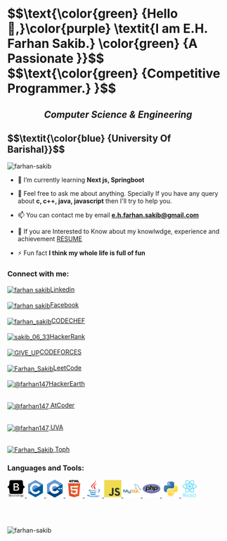 
<h1>
$$\text{\color{green} {Hello 👋,}\color{purple} \textit{I am E.H. Farhan Sakib.} \color{green} {A Passionate }}$$ 
 $$\text{\color{green} {Competitive Programmer.} }$$
</h1>
<h2 align="center"><i> Computer Science & Engineering </i></h2>

<h2>
$$\textit{\color{blue} {University Of Barishal}}$$
</h2>
<p align="left"> <img src="https://komarev.com/ghpvc/?username=farhan-sakib&label=Profile%20views&color=0e75b6&style=flat" alt="farhan-sakib" /> </p>

- 🌱 I’m currently learning **Next js, Springboot**

- 💬 Feel free to ask me about anything. Specially If you have any query about **c, c++, java, javascript** then I'll try to help you.

- 📫 You can contact me by email **e.h.farhan.sakib@gmail.com**

- 📄 If you are Interested to Know about my knowlwdge, experience and achievement [RESUME](https://drive.google.com/file/d/1GT8o67Xz5kzHFNbtFMgXYQ6-sYvbhDSH/view?usp=drive_link)

- ⚡ Fun fact **I think my whole life is full of fun**

<h3 align="left">Connect with me:</h3>
<p align="left">
  <a href="https://www.linkedin.com/in/farhan-sakib-4b363525a/" target="blank"><img align="center" src="https://raw.githubusercontent.com/rahuldkjain/github-profile-readme-generator/master/src/images/icons/Social/linked-in-alt.svg" alt="farhan sakib" height="30" width="40" />Linkedin</a>
<br><br>
<a href="https://www.facebook.com/profile.php?id=100011986725617" target="blank"><img align="center" src="https://raw.githubusercontent.com/rahuldkjain/github-profile-readme-generator/master/src/images/icons/Social/facebook.svg" alt="farhan sakib" height="30" width="40" />Facebook</a> 
 <br><br>
<a href="https://www.codechef.com/users/farhan_sakib" target="blank"><img align="center" src="https://cdn.jsdelivr.net/npm/simple-icons@3.1.0/icons/codechef.svg" alt="farhan_sakib" height="30" width="40" />CODECHEF</a>
 <br><br>
<a href="https://www.hackerrank.com/profile/sakib_06_33" target="blank"><img align="center" src="https://raw.githubusercontent.com/rahuldkjain/github-profile-readme-generator/master/src/images/icons/Social/hackerrank.svg" alt="sakib_06_33" height="30" width="40" />HackerRank</a>
 <br><br>
<a href="https://codeforces.com/profile/GIVE_UP" target="blank"><img align="center" src="https://raw.githubusercontent.com/rahuldkjain/github-profile-readme-generator/master/src/images/icons/Social/codeforces.svg" alt="GIVE_UP" height="30" width="40"/>CODEFORCES</a>
  <br><br>
<a href="https://leetcode.com/Farhan_Sakib/" target="blank"><img align="center" src="https://raw.githubusercontent.com/rahuldkjain/github-profile-readme-generator/master/src/images/icons/Social/leet-code.svg" alt="Farhan_Sakib" height="30" width="40" />LeetCode</a>
 <br><br>
<a href="https://www.hackerearth.com/@farhan147" target="blank"><img align="center" src="https://raw.githubusercontent.com/rahuldkjain/github-profile-readme-generator/master/src/images/icons/Social/hackerearth.svg" alt="@farhan147" height="30" width="40" />HackerEarth</a>
<br><br>

<a href="https://atcoder.jp/users/GIVE_UP" target="blank"><img align="center" src="https://img.atcoder.jp/assets/icon/avatar.png" alt="@farhan147" height="30" width="40" /> AtCoder</a>
<br><br>

<a href="https://onlinejudge.org/index.php?option=com_comprofiler&Itemid=3" target="blank"><img align="center" src="https://onlinejudge.org/templates/hm_yaml_2_5/img/ojlogo2.svg.png" alt="@farhan147" height="30" width="40" /> UVA </a>
<br><br>

<a href="https://toph.co/u/Farhan_Sakib" target="blank"><img align="center" src="https://static.toph.co/images/logo.png?_=f76bdcf12c6acbf239a6e1b395ce7729b71e6c25" alt="Farhan_Sakib" height="30" width="40" /> Toph </a>
</p>

<h3 align="left">Languages and Tools:</h3>
<p align="left"> <a href="https://getbootstrap.com" target="_blank" rel="noreferrer"> <img src="https://raw.githubusercontent.com/devicons/devicon/master/icons/bootstrap/bootstrap-plain-wordmark.svg" alt="bootstrap" width="40" height="40"/> </a> <a href="https://www.cprogramming.com/" target="_blank" rel="noreferrer"> <img src="https://raw.githubusercontent.com/devicons/devicon/master/icons/c/c-original.svg" alt="c" width="40" height="40"/> </a> <a href="https://www.w3schools.com/cpp/" target="_blank" rel="noreferrer"> <img src="https://raw.githubusercontent.com/devicons/devicon/master/icons/cplusplus/cplusplus-original.svg" alt="cplusplus" width="40" height="40"/> </a> <a href="https://www.w3.org/html/" target="_blank" rel="noreferrer"> <img src="https://raw.githubusercontent.com/devicons/devicon/master/icons/html5/html5-original-wordmark.svg" alt="html5" width="40" height="40"/> </a> <a href="https://www.java.com" target="_blank" rel="noreferrer"> <img src="https://raw.githubusercontent.com/devicons/devicon/master/icons/java/java-original.svg" alt="java" width="40" height="40"/> </a> <a href="https://developer.mozilla.org/en-US/docs/Web/JavaScript" target="_blank" rel="noreferrer"> <img src="https://raw.githubusercontent.com/devicons/devicon/master/icons/javascript/javascript-original.svg" alt="javascript" width="40" height="40"/> </a> <a href="https://www.mysql.com/" target="_blank" rel="noreferrer"> <img src="https://raw.githubusercontent.com/devicons/devicon/master/icons/mysql/mysql-original-wordmark.svg" alt="mysql" width="40" height="40"/> </a> <a href="https://www.php.net" target="_blank" rel="noreferrer"> <img src="https://raw.githubusercontent.com/devicons/devicon/master/icons/php/php-original.svg" alt="php" width="40" height="40"/> </a> <a href="https://www.python.org" target="_blank" rel="noreferrer"> <img src="https://raw.githubusercontent.com/devicons/devicon/master/icons/python/python-original.svg" alt="python" width="40" height="40"/> </a> <a href="https://reactjs.org/" target="_blank" rel="noreferrer"> <img src="https://raw.githubusercontent.com/devicons/devicon/master/icons/react/react-original-wordmark.svg" alt="react" width="40" height="40"/> </a> </p>
<br><br>
<p><img align="center" src="https://github-readme-stats.vercel.app/api/top-langs?username=farhan-sakib&show_icons=true&locale=en&layout=compact" alt="farhan-sakib" /></p>
